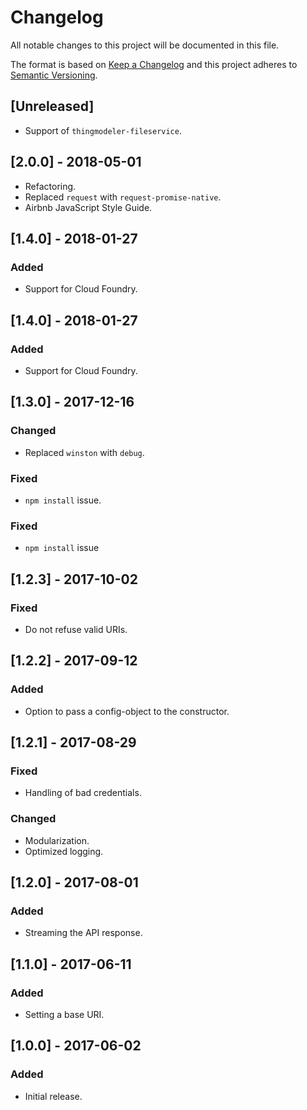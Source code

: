 # Changelog
All notable changes to this project will be documented in this file.

The format is based on [Keep a Changelog](http://keepachangelog.com/en/1.0.0/)
and this project adheres to [Semantic Versioning](http://semver.org/spec/v2.0.0.html).

## [Unreleased]
- Support of `thingmodeler-fileservice`.

## [2.0.0] - 2018-05-01
- Refactoring.
- Replaced `request` with `request-promise-native`.
- Airbnb JavaScript Style Guide.

## [1.4.0] - 2018-01-27

### Added
- Support for Cloud Foundry.

## [1.4.0] - 2018-01-27

### Added
- Support for Cloud Foundry.

## [1.3.0] - 2017-12-16

### Changed
- Replaced `winston` with `debug`.

### Fixed
- `npm install` issue.

### Fixed
- `npm install` issue

## [1.2.3] - 2017-10-02
### Fixed
- Do not refuse valid URIs.

## [1.2.2] - 2017-09-12
### Added
- Option to pass a config-object to the constructor.

## [1.2.1] - 2017-08-29
### Fixed
- Handling of bad credentials.

### Changed
- Modularization.
- Optimized logging.

## [1.2.0] - 2017-08-01
### Added
- Streaming the API response.

## [1.1.0] - 2017-06-11
### Added
- Setting a base URI.

## [1.0.0] - 2017-06-02
### Added
- Initial release.